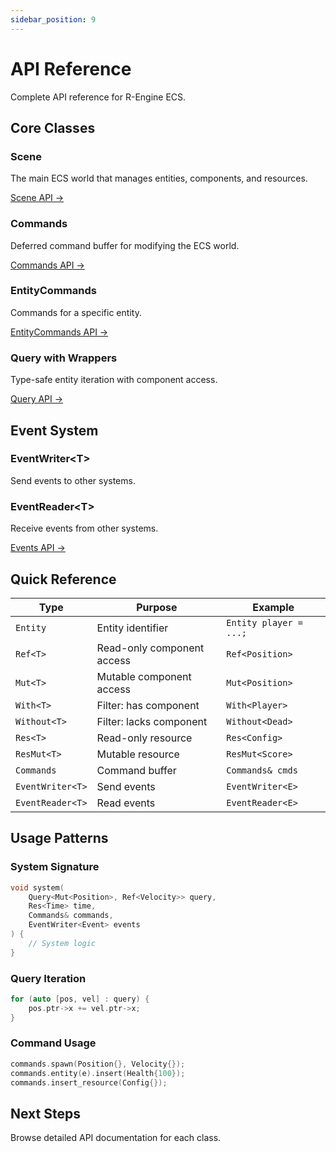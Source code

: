 ```yaml
---
sidebar_position: 9
---
```


# API Reference

Complete API reference for R-Engine ECS.

## Core Classes

### Scene

The main ECS world that manages entities, components, and resources.

[Scene API →](./scene.md)

### Commands

Deferred command buffer for modifying the ECS world.

[Commands API →](./commands.md)

### EntityCommands

Commands for a specific entity.

[EntityCommands API →](./entity-commands.md)

### Query with Wrappers

Type-safe entity iteration with component access.

[Query API →](./query.md)

## Event System

### EventWriter\<T\>

Send events to other systems.

### EventReader\<T\>

Receive events from other systems.

[Events API →](./events.md)

## Quick Reference

| Type | Purpose | Example |
|------|---------|---------|
| `Entity` | Entity identifier | `Entity player = ...;` |
| `Ref<T>` | Read-only component access | `Ref<Position>` |
| `Mut<T>` | Mutable component access | `Mut<Position>` |
| `With<T>` | Filter: has component | `With<Player>` |
| `Without<T>` | Filter: lacks component | `Without<Dead>` |
| `Res<T>` | Read-only resource | `Res<Config>` |
| `ResMut<T>` | Mutable resource | `ResMut<Score>` |
| `Commands` | Command buffer | `Commands& cmds` |
| `EventWriter<T>` | Send events | `EventWriter<E>` |
| `EventReader<T>` | Read events | `EventReader<E>` |

## Usage Patterns

### System Signature

```cpp
void system(
    Query<Mut<Position>, Ref<Velocity>> query,
    Res<Time> time,
    Commands& commands,
    EventWriter<Event> events
) {
    // System logic
}
```

### Query Iteration

```cpp
for (auto [pos, vel] : query) {
    pos.ptr->x += vel.ptr->x;
}
```

### Command Usage

```cpp
commands.spawn(Position{}, Velocity{});
commands.entity(e).insert(Health{100});
commands.insert_resource(Config{});
```

## Next Steps

Browse detailed API documentation for each class.
